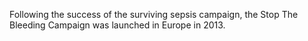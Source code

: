 Following the success of the surviving sepsis campaign, the Stop The Bleeding Campaign was launched in Europe in 2013.